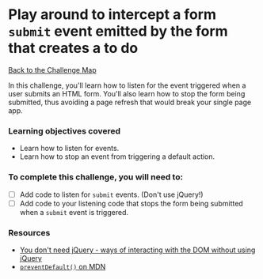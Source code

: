 # Play around to intercept a form `submit` event emitted by the form that creates a to do

[Back to the Challenge Map](00_challenge_track.md)

In this challenge, you'll learn how to listen for the event triggered when a user submits an HTML form.  You'll also learn how to stop the form being submitted, thus avoiding a page refresh that would break your single page app.

### Learning objectives covered

- Learn how to listen for events.
- Learn how to stop an event from triggering a default action.

### To complete this challenge, you will need to:

- [ ] Add code to listen for `submit` events.  (Don't use jQuery!)
- [ ] Add code to your listening code that stops the form being submitted when a `submit` event is triggered.

### Resources

- [You don't need jQuery - ways of interacting with the DOM without using jQuery](http://blog.garstasio.com/you-dont-need-jquery/)
- [`preventDefault()` on MDN](https://developer.mozilla.org/en/docs/Web/API/Event/preventDefault)
